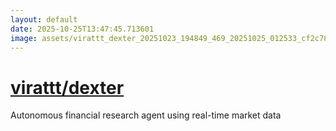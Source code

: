 ```yaml
---
layout: default
date: 2025-10-25T13:47:45.713601
image: assets/virattt_dexter_20251023_194849_469_20251025_012533_cf2c78--20251025T032555763--cropped.png
---
```


# [virattt/dexter](https://github.com/virattt/dexter/)

Autonomous financial research agent using real-time market data

